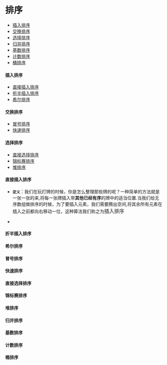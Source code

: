  排序
 =====

- [插入排序](#insertion)</br>
- [交换排序](#swap)</br>
- [选择排序](#selection)</br>
- [归并排序](#merge)</br>
- [基数排序](#radix)</br>
- [计数排序](#count)</br>
- [桶排序](#bucket)</br>


#### <i id="insert"></i>插入排序  
- [直接插入排序](#straight_insertion)</br>
- [折半插入排序](#binary_insert)</br>
- [希尔排序](#shell)</br>


#### <i id="swap"></i>交换排序  
- [冒号排序](#bubble)</br>
- [快速排序](#quick)</br>


#### <i id="selection"></i>选择排序  
- [直接选择排序](#direct_selection)</br>
- [锦标赛排序](#tournament)</br>
- [堆排序](#heap)</br>

#### <i id="straight_insertion"></i>直接插入排序
- **`定义`**：我们在玩打牌的时候，你是怎么整理那些牌的呢？一种简单的方法就是一张一张的来,将每一张牌插入带**其他已经有序**的牌中的适当位置.当我们给无序数组做排序的时候，为了要插入元素，我们需要腾出空间,将其余所有元素在插入之前都向右移动一位，这种算法我们称之为<font face = "黑体" size=3>插入排序</font> </br>

- 


#### <i id="binary_insert"></i>折半插入排序

#### <i id="shell"></i>希尔排序


#### <i id="bubble"></i>冒号排序


#### <i id="quick"></i>快速排序

#### <i id="direct_selection"></i>直接选择排序

#### <i id="tournament"></i>锦标赛排序

#### <i id="heap"></i>堆排序

#### <i id="merge"></i>归并排序

#### <i id="radix"></i>基数排序


#### <i id="count"></i>计数排序

#### <i id="bucket"></i>桶排序
